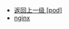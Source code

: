- [返回上一级 [pod]](page/服务部署/Nginx/模板/nginx-1.24.0/Openresty/openresty-1.21.4.3-win64/pod/)
- [nginx](page/服务部署/Nginx/模板/nginx-1.24.0/Openresty/openresty-1.21.4.3-win64/pod/nginx/)
